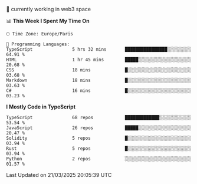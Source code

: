 🔭 currently working in web3 space

<!--START_SECTION:waka-->
📊 **This Week I Spent My Time On** 

```text
🕑︎ Time Zone: Europe/Paris

💬 Programming Languages: 
TypeScript               5 hrs 32 mins       ████████████████░░░░░░░░░   64.91 % 
HTML                     1 hr 45 mins        █████░░░░░░░░░░░░░░░░░░░░   20.68 % 
CSS                      18 mins             █░░░░░░░░░░░░░░░░░░░░░░░░   03.68 % 
Markdown                 18 mins             █░░░░░░░░░░░░░░░░░░░░░░░░   03.63 % 
C#                       16 mins             █░░░░░░░░░░░░░░░░░░░░░░░░   03.23 % 
```

**I Mostly Code in TypeScript** 

```text
TypeScript               68 repos            █████████████░░░░░░░░░░░░   53.54 % 
JavaScript               26 repos            █████░░░░░░░░░░░░░░░░░░░░   20.47 % 
Solidity                 5 repos             █░░░░░░░░░░░░░░░░░░░░░░░░   03.94 % 
Rust                     5 repos             █░░░░░░░░░░░░░░░░░░░░░░░░   03.94 % 
Python                   2 repos             ░░░░░░░░░░░░░░░░░░░░░░░░░   01.57 % 
```




 Last Updated on 21/03/2025 20:05:39 UTC
<!--END_SECTION:waka-->
